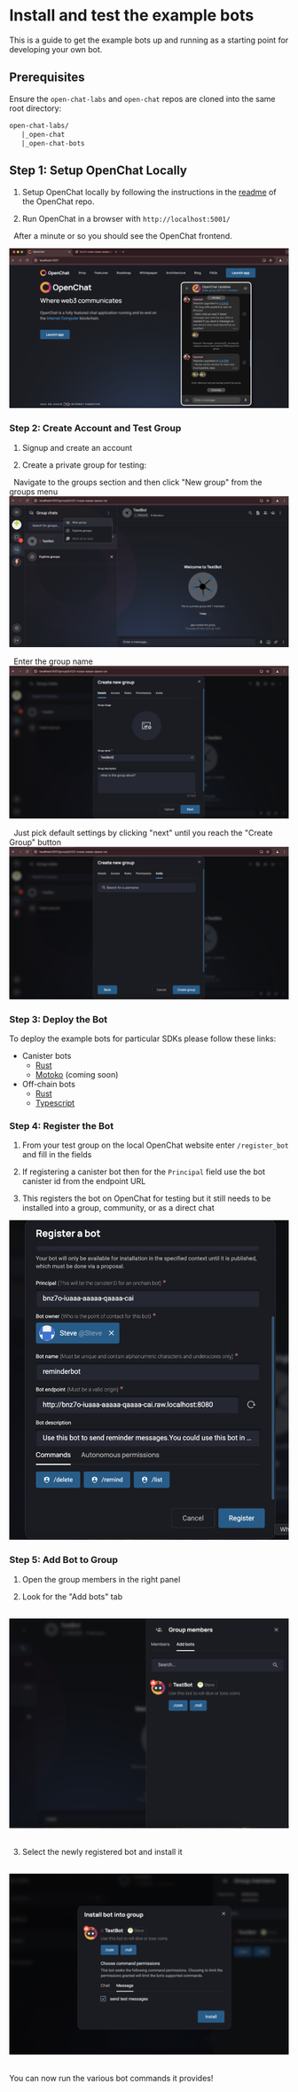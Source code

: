 # Install and test the example bots

This is a guide to get the example bots up and running as a starting point for developing your own bot.

## Prerequisites

Ensure the `open-chat-labs` and `open-chat` repos are cloned into the same root directory:

```
open-chat-labs/
   |_open-chat
   |_open-chat-bots
```

## Step 1: Setup OpenChat Locally

1. Setup OpenChat locally by following the instructions in the [readme](https://github.com/open-chat-labs/open-chat/blob/master/README.md) of the OpenChat repo.

2. Run OpenChat in a browser with `http://localhost:5001/`

&nbsp;
After a minute or so you should see the OpenChat frontend.
&nbsp;

![Open chat frontend](./images/open-chat-frontend.png)

### Step 2: Create Account and Test Group

1. Signup and create an account

2. Create a private group for testing:

&nbsp;
Navigate to the groups section and then click "New group" from the groups menu
&nbsp;
![Create a group on open chat](./images/create-group.png)

&nbsp;
Enter the group name
&nbsp;
![Group names](./images/GroupName.png)

&nbsp;
Just pick default settings by clicking "next" until you reach the "Create Group" button
&nbsp;
![Create group](./images/creategroup.png)

### Step 3: Deploy the Bot

To deploy the example bots for particular SDKs please follow these links:

- Canister bots
  - [Rust](./rs/canister/README.md)
  - [Motoko](./rs/motoko/README.md) (coming soon)
- Off-chain bots
  - [Rust](./rs/offchain/README.md)
  - [Typescript](./ts/README.md)

### Step 4: Register the Bot

1. From your test group on the local OpenChat website enter `/register_bot` and fill in the fields

2. If registering a canister bot then for the `Principal` field use the bot canister id from the endpoint URL

3. This registers the bot on OpenChat for testing but it still needs to be installed into a group, community, or as a direct chat

![Register bot](./images/register-onchain-bot.png)

### Step 5: Add Bot to Group

1. Open the group members in the right panel

2. Look for the "Add bots" tab

&nbsp;
![add bots](./images/add-bots.png)
&nbsp;

3. Select the newly registered bot and install it

&nbsp;
![install bot](./images/install-bot.png)
&nbsp;

You can now run the various bot commands it provides!
